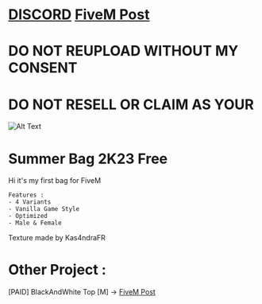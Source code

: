 # [DISCORD](https://discord.gg/RFtjqXQz8W) [FiveM Post](https://forum.cfx.re/t/free-summer-bag-2k23-add-ons/5185806)
# DO NOT REUPLOAD WITHOUT MY CONSENT
# DO NOT RESELL OR CLAIM AS YOUR
![Alt Text](https://forum.cfx.re/uploads/default/original/4X/b/1/3/b13e5bdbfa3219faaf66865fb2dd7d001d39f783.gif)
# Summer Bag 2K23 Free
Hi it's my first bag for FiveM

```
Features :
- 4 Variants
- Vanilla Game Style
- Optimized
- Male & Female
```

Texture made by Kas4ndraFR

# Other Project :
[PAID] BlackAndWhite Top [M] -> [FiveM Post](https://forum.cfx.re/t/paid-black-and-white-top-m/5202665)


